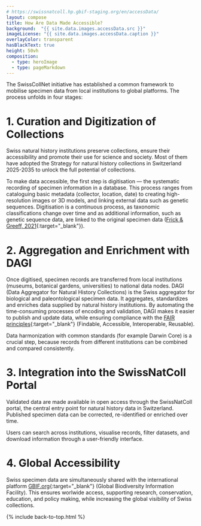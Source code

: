 ```yaml
---
# https://swissnatcoll.hp.gbif-staging.org/en/accessData/
layout: compose
title: How Are Data Made Accessible?
background:  "{{ site.data.images.accessData.src }}"
imageLicense: "{{ site.data.images.accessData.caption }}"
overlayColor: transparent
hasBlackText: true
height: 50vh
composition:
  - type: heroImage
  - type: pageMarkdown
---
```


The SwissCollNet initiative has established a common framework to mobilise specimen data  from local institutions to global platforms. The process unfolds in four stages:

# 1. Curation and Digitization of Collections

Swiss natural history institutions preserve collections, ensure their accessibility and promote their use for science and society. Most of them have adopted the Strategy for natural history collections in Switzerland 2025-2035 to unlock the full potential of collections.

To make data accessible, the first step is digitisation — the systematic recording of specimen information in a database. This process ranges from cataloguing basic metadata (collector, location, date) to creating high-resolution images or 3D models, and linking external data such as genetic sequences. Digitisation is a continuous process, as taxonomic classifications change over time and as additional information, such as genetic sequence data, are linked to the original specimen data ([Frick & Greeff, 2021](https://swisscollnet.scnat.ch/en/news_and_publications/publications/uuid/i/c911ed14-87ec-5d12-afb0-a34438f414a9-Handbook_on_natural_history_collections_management){:target="_blank"}).

# 2. Aggregation and Enrichment with DAGI

Once digitised, specimen records are transferred from local institutions (museums, botanical gardens, universities) to national data nodes. DAGI (Data Aggregator for Natural History Collections) is the Swiss aggregator for biological and paleontological specimen data. It aggregates, standardizes and enriches data supplied by natural history institutions. By automating the time-consuming processes of encoding and validation, DAGI makes it easier to publish and update data, while ensuring compliance with the [FAIR principles](https://www.go-fair.org/fair-principles/){:target="_blank"} (Findable, Accessible, Interoperable, Reusable).

Data harmonization with common standards (for example Darwin Core) is a crucial step, because records from different institutions can be combined and compared consistently.

# 3. Integration into the SwissNatColl Portal

Validated data are made available in open access through the SwissNatColl portal, the central entry point for natural history data in Switzerland. Published specimen data can be corrected, re-identified or enriched over time.

Users can search across institutions, visualise records, filter datasets, and download information through a user-friendly interface.

# 4. Global Accessibility

Swiss specimen data are simultaneously shared with the international platform [GBIF.org](https://www.gbif.org/){:target="_blank"} (Global Biodiversity Information Facility). This ensures worlwide access, supporting research, conservation, education, and policy making, while increasing the global visibility of Swiss collections.

{% include back-to-top.html %}
